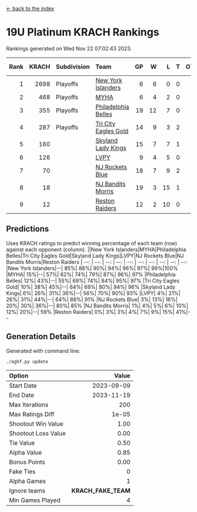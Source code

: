 [<- back to the index](readme.md)
# 19U Platinum KRACH Rankings
Rankings generated on Wed Nov 22 07:02:43 2023.

Rank|KRACH|Subdivision|Team|GP|W|L|T|OTW|OTL|SoS|Exp Wins|Win Diff
---:|---:|:---|:---|---:|---:|---:|---:|---:|---:|---:|---:|---:
1|2698|Playoffs|[New York Islanders](https://gamesheetstats.com/seasons/3663/teams/140861/schedule)|6|6|0|0|0|0|60|6.8|-0.0
2|468|Playoffs|[MYHA](https://gamesheetstats.com/seasons/3663/teams/140863/schedule)|6|4|2|0|0|0|239|4.9|0.0
3|355|Playoffs|[Philadelphia Belles](https://gamesheetstats.com/seasons/3663/teams/140864/schedule)|19|12|7|0|0|0|628|12.9|0.0
4|287|Playoffs|[Tri City Eagles Gold](https://gamesheetstats.com/seasons/3663/teams/140869/schedule)|14|9|3|2|0|0|138|10.9|0.0
5|160||[Skyland Lady Kings](https://gamesheetstats.com/seasons/3663/teams/140865/schedule)|15|7|7|1|0|0|390|8.4|0.0
6|126||[LVPY](https://gamesheetstats.com/seasons/3663/teams/140860/schedule)|9|4|5|0|0|0|187|4.9|0.0
7|70||[NJ Rockets Blue](https://gamesheetstats.com/seasons/3663/teams/140867/schedule)|18|7|9|2|0|0|547|8.9|0.0
8|18||[NJ Bandits Morris](https://gamesheetstats.com/seasons/3663/teams/140866/schedule)|19|3|15|1|0|0|393|4.4|0.0
9|12||[Reston Raiders](https://gamesheetstats.com/seasons/3663/teams/140868/schedule)|12|2|10|0|0|0|117|2.9|0.0

## Predictions
Uses KRACH ratings to predict winning percentage of each team (row) against each opponent (column).
||New York Islanders|MYHA|Philadelphia Belles|Tri City Eagles Gold|Skyland Lady Kings|LVPY|NJ Rockets Blue|NJ Bandits Morris|Reston Raiders
| --: | --: | --: | --: | --: | --: | --: | --: | --: | --: 
|New York Islanders|--| 85%| 88%| 90%| 94%| 96%| 97%| 99%|100%
|MYHA| 15%|--| 57%| 62%| 74%| 79%| 87%| 96%| 97%
|Philadelphia Belles| 12%| 43%|--| 55%| 69%| 74%| 84%| 95%| 97%
|Tri City Eagles Gold| 10%| 38%| 45%|--| 64%| 69%| 80%| 94%| 96%
|Skyland Lady Kings|  6%| 26%| 31%| 36%|--| 56%| 70%| 90%| 93%
|LVPY|  4%| 21%| 26%| 31%| 44%|--| 64%| 88%| 91%
|NJ Rockets Blue|  3%| 13%| 16%| 20%| 30%| 36%|--| 80%| 85%
|NJ Bandits Morris|  1%|  4%|  5%|  6%| 10%| 12%| 20%|--| 59%
|Reston Raiders|  0%|  3%|  3%|  4%|  7%|  9%| 15%| 41%|--

## Generation Details

Generated with command line:
```
./aghf.py update
```

| Option | Value |
| :----- | ----: |
| Start Date | 2023-09-09 |
| End Date | 2023-11-19 |
| Max Iterations | 200 |
| Max Ratings Diff | 1e-05 |
| Shootout Win Value | 1.00 |
| Shootout Loss Value | 0.00 |
| Tie Value | 0.50 |
| Alpha Value | 0.85 |
| Bonus Points | 0.00 |
| Fake Ties | 0 |
| Alpha Games | 1 |
| Ignore teams | __KRACH_FAKE_TEAM__ |
| Min Games Played | 4 |

